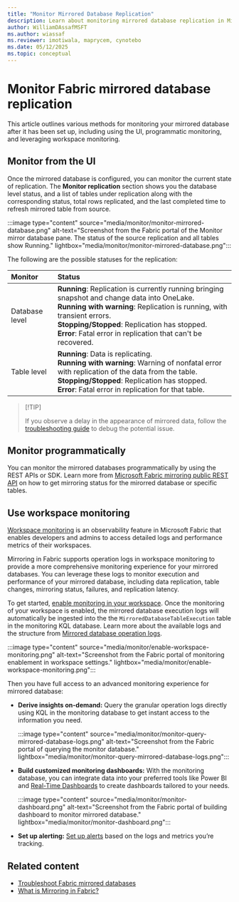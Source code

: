 ```yaml
---
title: "Monitor Mirrored Database Replication"
description: Learn about monitoring mirrored database replication in Microsoft Fabric.
author: WilliamDAssafMSFT
ms.author: wiassaf
ms.reviewer: imotiwala, maprycem, cynotebo
ms.date: 05/12/2025
ms.topic: conceptual
---
```

# Monitor Fabric mirrored database replication

This article outlines various methods for monitoring your mirrored database after it has been set up, including using the UI, programmatic monitoring, and leveraging workspace monitoring.

## Monitor from the UI

Once the mirrored database is configured, you can monitor the current state of replication. The **Monitor replication** section shows you the database level status, and a list of tables under replication along with the corresponding status, total rows replicated, and the last completed time to refresh mirrored table from source.

:::image type="content" source="media/monitor/monitor-mirrored-database.png" alt-text="Screenshot from the Fabric portal of the Monitor mirror database pane. The status of the source replication and all tables show Running." lightbox="media/monitor/monitor-mirrored-database.png":::

The following are the possible statuses for the replication:

| **Monitor** | **Status** |
|:--|:--|
| Database level | **Running**: Replication is currently running bringing snapshot and change data into OneLake.<br/>**Running with warning**: Replication is running, with transient errors.<br/>**Stopping/Stopped**: Replication has stopped.<br/>**Error**: Fatal error in replication that can't be recovered.|
| Table level | **Running**: Data is replicating.<br/>**Running with warning**: Warning of nonfatal error with replication of the data from the table.<br/>**Stopping/Stopped**: Replication has stopped.<br/>**Error**: Fatal error in replication for that table.|

>  [!TIP]
>
> If you observe a delay in the appearance of mirrored data, follow the [troubleshooting guide](troubleshooting.md#data-doesnt-appear-to-be-replicating) to debug the potential issue.

## Monitor programmatically

You can monitor the mirrored databases programmatically by using the REST APIs or SDK. Learn more from [Microsoft Fabric mirroring public REST API](mirrored-database-rest-api.md) on how to get mirroring status for the mirorred database or specific tables.

## Use workspace monitoring

[Workspace monitoring](../../fundamentals/workspace-monitoring-overview.md) is an observability feature in Microsoft Fabric that enables developers and admins to access detailed logs and performance metrics of their workspaces.

Mirroring in Fabric supports operation logs in workspace monitoring to provide a more comprehensive monitoring experience for your mirrored databases. You can leverage these logs to monitor execution and performance of your mirrored database, including data replication, table changes, mirroring status, failures, and replication latency.

To get started, [enable monitoring in your workspace](../../fundamentals/enable-workspace-monitoring.md). Once the monitoring of your workspace is enabled, the mirrored database execution logs will automatically be ingested into the the `MirroredDatabaseTableExecution` table in the monitoring KQL database. Learn more about the available logs and the structure from [Mirrored database operation logs](monitor-logs.md).

:::image type="content" source="media/monitor/enable-workspace-monitoring.png" alt-text="Screenshot from the Fabric portal of monitoring enablement in workspace settings." lightbox="media/monitor/enable-workspace-monitoring.png":::

Then you have full access to an advanced monitoring experience for mirrored database:

- **Derive insights on-demand:** Query the granular operation logs directly using KQL in the monitoring database to get instant access to the information you need.

  :::image type="content" source="media/monitor/monitor-query-mirrored-database-logs.png" alt-text="Screenshot from the Fabric portal of querying the monitor database." lightbox="media/monitor/monitor-query-mirrored-database-logs.png":::

- **Build customized monitoring dashboards:** With the monitoring database, you can integrate data into your preferred tools like Power BI and [Real-Time Dashboards](../../real-time-intelligence/dashboard-real-time-create.md) to create dashboards tailored to your needs.

  :::image type="content" source="media/monitor/monitor-dashboard.png" alt-text="Screenshot from the Fabric portal of building dashboard to monitor mirrored database." lightbox="media/monitor/monitor-dashboard.png":::

- **Set up alerting:** [Set up alerts](../../real-time-intelligence/user-flow-6.md) based on the logs and metrics you’re tracking.

## Related content

- [Troubleshoot Fabric mirrored databases](troubleshooting.md)
- [What is Mirroring in Fabric?](overview.md)
